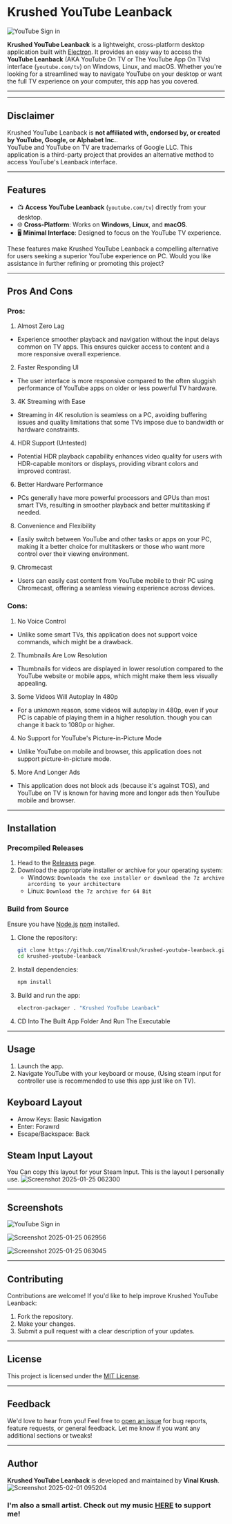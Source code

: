 # Krushed YouTube Leanback

![YouTube Sign in](https://github.com/user-attachments/assets/de7c4746-bcb5-466c-b22d-bb018350eaf8)

**Krushed YouTube Leanback** is a lightweight, cross-platform desktop application built with [Electron](https://www.electronjs.org/). It provides an easy way to access the **YouTube Leanback** (AKA YouTube On TV or The YouTube App On TVs) interface (`youtube.com/tv`) on Windows, Linux, and macOS. Whether you're looking for a streamlined way to navigate YouTube on your desktop or want the full TV experience on your computer, this app has you covered.

---

---

## Disclaimer

Krushed YouTube Leanback is **not affiliated with, endorsed by, or created by YouTube, Google, or Alphabet Inc.**.  
YouTube and YouTube on TV are trademarks of Google LLC. This application is a third-party project that provides an alternative method to access YouTube's Leanback interface.

---

## Features

- 📺 **Access YouTube Leanback** (`youtube.com/tv`) directly from your desktop.
- 🌐 **Cross-Platform**: Works on **Windows**, **Linux**, and **macOS**.
- 🖥️ **Minimal Interface**: Designed to focus on the YouTube TV experience.

These features make Krushed YouTube Leanback a compelling alternative for users seeking a superior YouTube experience on PC. Would you like assistance in further refining or promoting this project?

---

## Pros And Cons

### Pros:

1. Almost Zero Lag

- Experience smoother playback and navigation without the input delays common on TV apps. This ensures quicker access to content and a more responsive overall experience.

2. Faster Responding UI

- The user interface is more responsive compared to the often sluggish performance of YouTube apps on older or less powerful TV hardware.

3. 4K Streaming with Ease

- Streaming in 4K resolution is seamless on a PC, avoiding buffering issues and quality limitations that some TVs impose due to bandwidth or hardware constraints.

4. HDR Support (Untested)

- Potential HDR playback capability enhances video quality for users with HDR-capable monitors or displays, providing vibrant colors and improved contrast.

6. Better Hardware Performance

- PCs generally have more powerful processors and GPUs than most smart TVs, resulting in smoother playback and better multitasking if needed.

8. Convenience and Flexibility

- Easily switch between YouTube and other tasks or apps on your PC, making it a better choice for multitaskers or those who want more control over their viewing environment.

9.  Chromecast

- Users can easily cast content from YouTube mobile to their PC using Chromecast, offering a seamless viewing experience across devices.

### Cons:

1. No Voice Control

- Unlike some smart TVs, this application does not support voice commands, which might be a drawback.

2. Thumbnails Are Low Resolution

- Thumbnails for videos are displayed in lower resolution compared to the YouTube website or mobile apps, which might make them less visually appealing.

3. Some Videos Will Autoplay In 480p

- For a unknown reason, some videos will autoplay in 480p, even if your PC is capable of playing them in a higher resolution. though you can change it back to 1080p or higher.

4. No Support for YouTube's Picture-in-Picture Mode

- Unlike YouTube on mobile and browser, this application does not support picture-in-picture mode.

5. More And Longer Ads

- This application does not block ads (because it's against TOS), and YouTube on TV is known for having more and longer ads then YouTube mobile and browser.

---

## Installation

### Precompiled Releases

1. Head to the [Releases](https://github.com/VinalKrush/krushed-youtube-leanback/releases) page.
2. Download the appropriate installer or archive for your operating system:
   - Windows:
     `Downloadn the exe installer or download the 7z archive arcording to your architecture`
   - Linux:
     `Download the 7z archive for 64 Bit`

### Build from Source

Ensure you have [Node.js](https://nodejs.org/) [npm](https://www.npmjs.com/) installed.

1. Clone the repository:
   ```bash
   git clone https://github.com/VinalKrush/krushed-youtube-leanback.git
   cd krushed-youtube-leanback
   ```
2. Install dependencies:
   ```bash
   npm install
   ```
3. Build and run the app:
   ```bash
   electron-packager . "Krushed YouTube Leanback"
   ```
4. CD Into The Built App Folder And Run The Executable

---

## Usage

1. Launch the app.
2. Navigate YouTube with your keyboard or mouse, (Using steam input for controller use is recommended to use this app just like on TV).

## Keyboard Layout

- Arrow Keys: Basic Navigation
- Enter: Forawrd
- Escape/Backspace: Back

## Steam Input Layout

You Can copy this layout for your Steam Input. This is the layout I personally use.
![Screenshot 2025-01-25 062300](https://github.com/user-attachments/assets/8d18997f-0899-44df-bdf2-0fefff0399dd)

---

## Screenshots

![YouTube Sign in](https://github.com/user-attachments/assets/de7c4746-bcb5-466c-b22d-bb018350eaf8)

![Screenshot 2025-01-25 062956](https://github.com/user-attachments/assets/4d3e3862-55b8-4cd0-a8c0-8e18afb38be4)

![Screenshot 2025-01-25 063045](https://github.com/user-attachments/assets/d26bdb7f-6ce7-4bd5-8a30-6181c14332fe)

---

## Contributing

Contributions are welcome! If you'd like to help improve Krushed YouTube Leanback:

1. Fork the repository.
2. Make your changes.
3. Submit a pull request with a clear description of your updates.

---

## License

This project is licensed under the [MIT License](LICENSE).

---

## Feedback

We'd love to hear from you! Feel free to [open an issue](https://github.com/VinalKrush/krushed-youtube-leanback/issues) for bug reports, feature requests, or general feedback.
Let me know if you want any additional sections or tweaks!

---

## Author

**Krushed YouTube Leanback** is developed and maintained by **Vinal Krush**.
![Screenshot 2025-02-01 095204](https://github.com/user-attachments/assets/42052c71-2141-4322-9e93-a6e9237378aa)

### I'm also a small artist. Check out my music [HERE](https://www.youtube.com/@VinalKrush) to support me!
